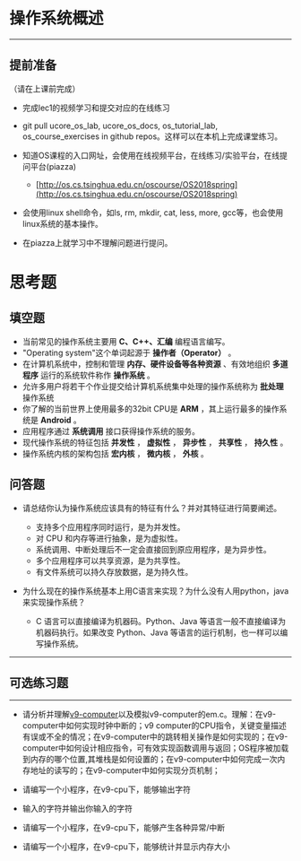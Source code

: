 # 操作系统概述

---

## **提前准备**

（请在上课前完成）

* 完成lec1的视频学习和提交对应的在线练习
* git pull ucore\_os\_lab, ucore\_os\_docs, os\_tutorial\_lab, os\_course\_exercises in github repos。这样可以在本机上完成课堂练习。
* 知道OS课程的入口网址，会使用在线视频平台，在线练习/实验平台，在线提问平台\(piazza\)
  * [http://os.cs.tsinghua.edu.cn/oscourse/OS2018spring](http://os.cs.tsinghua.edu.cn/oscourse/OS2018spring)


* 会使用linux shell命令，如ls, rm, mkdir, cat, less, more, gcc等，也会使用linux系统的基本操作。
* 在piazza上就学习中不理解问题进行提问。



# 思考题

## 填空题

* 当前常见的操作系统主要用 **C、C++、汇编** 编程语言编写。
* "Operating system"这个单词起源于 **操作者（Operator）** 。
* 在计算机系统中，控制和管理 **内存、硬件设备等各种资源** 、有效地组织 **多道程序** 运行的系统软件称作 **操作系统** 。
* 允许多用户将若干个作业提交给计算机系统集中处理的操作系统称为 **批处理** 操作系统
* 你了解的当前世界上使用最多的32bit CPU是 **ARM** ，其上运行最多的操作系统是 **Android** 。
* 应用程序通过 **系统调用** 接口获得操作系统的服务。
* 现代操作系统的特征包括 **并发性** ， **虚拟性** ， **异步性** ， **共享性** ， **持久性** 。
* 操作系统内核的架构包括 **宏内核** ， **微内核** ， **外核** 。


## 问答题

- 请总结你认为操作系统应该具有的特征有什么？并对其特征进行简要阐述。
  - 支持多个应用程序同时运行，是为并发性。
  - 对 CPU 和内存等进行抽象，是为虚拟性。
  - 系统调用、中断处理后不一定会直接回到原应用程序，是为异步性。
  - 多个应用程序可以共享资源，是为共享性。
  - 有文件系统可以持久存放数据，是为持久性。

- 为什么现在的操作系统基本上用C语言来实现？为什么没有人用python，java来实现操作系统？
  - C 语言可以直接编译为机器码。Python、Java 等语言一般不直接编译为机器码执行。如果改变 Python、Java 等语言的运行机制，也一样可以编写操作系统。

---

## 可选练习题

---

- 请分析并理解[v9\-computer](https://github.com/chyyuu/os_tutorial_lab/blob/master/v9_computer/docs/v9_computer.md)以及模拟v9\-computer的em.c。理解：在v9\-computer中如何实现时钟中断的；v9 computer的CPU指令，关键变量描述有误或不全的情况；在v9\-computer中的跳转相关操作是如何实现的；在v9\-computer中如何设计相应指令，可有效实现函数调用与返回；OS程序被加载到内存的哪个位置,其堆栈是如何设置的；在v9\-computer中如何完成一次内存地址的读写的；在v9\-computer中如何实现分页机制；


- 请编写一个小程序，在v9-cpu下，能够输出字符


- 输入的字符并输出你输入的字符


- 请编写一个小程序，在v9-cpu下，能够产生各种异常/中断


- 请编写一个小程序，在v9-cpu下，能够统计并显示内存大小

